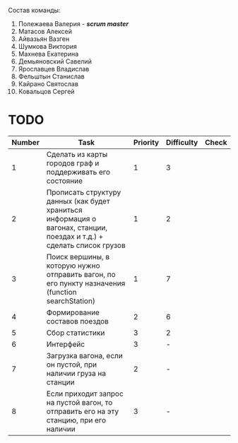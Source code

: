 Состав команды:
1. Полежаева Валерия - ***scrum master***
2. Матасов Алексей
3. Айвазьян Вазген
4. Шумкова Виктория
5. Махнева Екатерина
6. Демьяновский Савелий
7. Ярославцев Владислав
8. Фельштын Станислав
9. Кайрано Святослав
10. Ковальцов Сергей

# TODO

|Number|Task|Priority|Difficulty|Check|
|---|---|---|---|---|
|1|Сделать из карты городов граф и поддерживать его состояние|1|3||
|2|Прописать структуру данных (как будет храниться информация о вагонах, станции, поездах и т.д.) + сделать список грузов|1|2||
|3|Поиск вершины, в которую нужно отправить вагон, по его пункту назначения (function searchStation)|1|7||
|4|Формирование составов поездов|2|6||
|5|Сбор статистики|3|2||
|6|Интерфейс|3|-||
|7|Загрузка вагона, если он пустой, при наличии груза на станции|2|-||
|8|Если приходит запрос на пустой вагон, то отправить его на эту станцию, при его наличии|3|-||